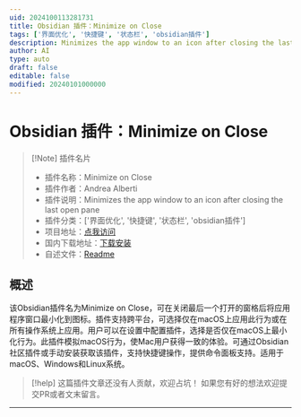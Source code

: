 ```yaml
---
uid: 2024100113281731
title: Obsidian 插件：Minimize on Close
tags: ['界面优化', '快捷键', '状态栏', 'obsidian插件']
description: Minimizes the app window to an icon after closing the last open pane
author: AI
type: auto
draft: false
editable: false
modified: 20240101000000
---
```


# Obsidian 插件：Minimize on Close

> [!Note] 插件名片
> - 插件名称：Minimize on Close
> - 插件作者：Andrea Alberti
> - 插件说明：Minimizes the app window to an icon after closing the last open pane
> - 插件分类：['界面优化', '快捷键', '状态栏', 'obsidian插件']
> - 项目地址：[点我访问](https://github.com/alberti42/obsidian-minimize-on-close)
> - 国内下载地址：[下载安装](https://pkmer.cn/products/plugin/pluginMarket/?minimize-on-close)
> - 自述文件：[Readme](https://ghproxy.net/https://raw.githubusercontent.com/alberti42/obsidian-minimize-on-close/main/README.md)



## 概述

该Obsidian插件名为Minimize on Close，可在关闭最后一个打开的窗格后将应用程序窗口最小化到图标。插件支持跨平台，可选择仅在macOS上应用此行为或在所有操作系统上应用。用户可以在设置中配置插件，选择是否仅在macOS上最小化行为。此插件模拟macOS行为，使Mac用户获得一致的体验。可通过Obsidian社区插件或手动安装获取该插件，支持快捷键操作，提供命令面板支持。适用于macOS、Windows和Linux系统。


> [!help] 
> 这篇插件文章还没有人贡献，欢迎占坑！
> 如果您有好的想法欢迎提交PR或者文末留言。
> 

---



